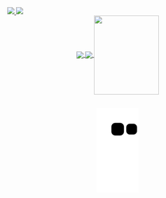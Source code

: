  <div>
 <a href="https://www.linkedin.com/in/breno-m-52a300141/" alt="Linkedin">
    <img src="https://img.shields.io/badge/LinkedIn-0077B5?style=for-the-badge&logo=linkedin&logoColor=white" />
 </a>   
  <a href="brenomoura.contato@gmail.com">
    <img src="https://img.shields.io/badge/e‑mail-D14836.svg?style=for-the-badge&logo=GMail&logoColor=white">
    </a>
 </div>
  
<div align="center">
  <a href="https://github.com/Breno-Moura">
  <img height="160em"   align="center" src="https://github-readme-stats.vercel.app/api?username=Breno-Moura&show_icons=true&theme=react&include_all_commits=true&count_private=true"/>
  <img height="160em"  align="center" src="https://github-readme-stats.vercel.app/api/top-langs/?username=Breno-Moura&layout=compact&langs_count=7&theme=react" />

  <img align="center" width="148" height="180" src="https://media1.tenor.com/images/68e8337fb4eb7e40645d832c64762a8b/tenor.gif?itemid=19443613">
</div>
 <br>
<div  align="center"> 
 
![Snake animation](https://github.com/Breno-Moura/Breno-Moura/blob/output/github-contribution-grid-snake.svg)
 

